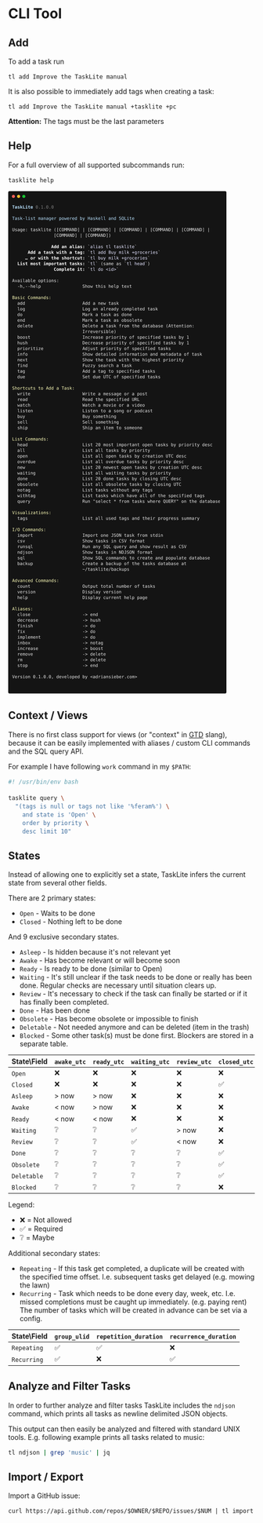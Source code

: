 # CLI Tool

## Add

To add a task run

```shell
tl add Improve the TaskLite manual
```

It is also possible to immediately add tags when creating a task:

```shell
tl add Improve the TaskLite manual +tasklite +pc
```

**Attention:** The tags must be the last parameters


## Help

For a full overview of all supported subcommands run:

```sh
tasklite help
```

![Screenshot of CLI output of `help` command](../images/help.svg)


## Context / Views

There is no first class support for views (or "context" in [GTD] slang),
because it can be easily implemented with aliases / custom CLI commands
and the SQL query API.

For example I have following `work` command in my `$PATH`:

```bash
#! /usr/bin/env bash

tasklite query \
  "(tags is null or tags not like '%feram%') \
    and state is 'Open' \
    order by priority \
    desc limit 10"
```


## States

Instead of allowing one to explicitly set a state, TaskLite infers the
current state from several other fields.

There are 2 primary states:

- `Open` - Waits to be done
- `Closed` - Nothing left to be done

And 9 exclusive secondary states.

- `Asleep` - Is hidden because it's not relevant yet
- `Awake` - Has become relevant or will become soon
- `Ready` - Is ready to be done (similar to Open)
- `Waiting` - It's still unclear if the task needs to be done or really has been
    done. Regular checks are necessary until situation clears up.
- `Review` - It's necessary to check if the task can finally be started or
    if it has finally been completed.
- `Done` - Has been done
- `Obsolete` - Has become obsolete or impossible to finish
- `Deletable` - Not needed anymore and can be deleted (item in the trash)
- `Blocked` - Some other task(s) must be done first.
    Blockers are stored in a separate table.


State\Field|`awake_utc`|`ready_utc`|`waiting_utc`|`review_utc`|`closed_utc`|`state`
-----------|-----------|-----------|------------|-----------|-----------|--------
`Open`     | ❌        | ❌       |     ❌     | ❌        | ❌        | ❌
`Closed`   | ❌        | ❌       |     ❌     | ❌        | ✅        | ❌
`Asleep`   | > now     | > now     |     ❌     | ❌       | ❌         | ❌
`Awake`    | < now     | > now     |     ❌     | ❌       | ❌         | ❌
`Ready`    | < now     | < now     |     ❌     | ❌       | ❌         | ❌
`Waiting`  |   ❔      |   ❔     |     ✅     | > now     | ❌        | ❌
`Review`   |   ❔      |   ❔     |     ✅     | < now     | ❌        | ❌
`Done`     |   ❔     |   ❔      |     ❔     | ❔       | ✅         | `Done`
`Obsolete` |   ❔     |   ❔      |     ❔     | ❔       | ✅        |`Obsolete`
`Deletable`|   ❔     |   ❔      |     ❔     | ❔       | ✅        |`Deletable`
`Blocked`  |   ❔     |   ❔      |     ❔     | ❔       | ❌         | ❌

Legend:
- ❌ = Not allowed
- ✅ = Required
- ❔ = Maybe


Additional secondary states:

- `Repeating` - If this task get completed, a duplicate will be created
    with the specified time offset.
    I.e. subsequent tasks get delayed
    (e.g. mowing the lawn)
- `Recurring` - Task which needs to be done every day, week, etc.
    I.e. missed completions must be caught up immediately.
    (e.g. paying rent)
    The number of tasks which will be created in advance
    can be set via a config.


State\Field |`group_ulid`|`repetition_duration`|`recurrence_duration`
------------|------------|---------------------|---------------------
`Repeating`   | ✅       | ✅                 | ❌
`Recurring`   | ✅       | ❌                 | ✅


## Analyze and Filter Tasks

In order to further analyze and filter tasks TaskLite includes the
`ndjson` command, which prints all tasks as newline delimited JSON objects.

This output can then easily be analyzed and filtered with standard UNIX tools.
E.g. following example prints all tasks related to music:

```sh
tl ndjson | grep 'music' | jq
```


## Import / Export

Import a GitHub issue:

```
curl https://api.github.com/repos/$OWNER/$REPO/issues/$NUM | tl import
```


[GTD]: https://en.wikipedia.org/wiki/Getting_Things_Done

